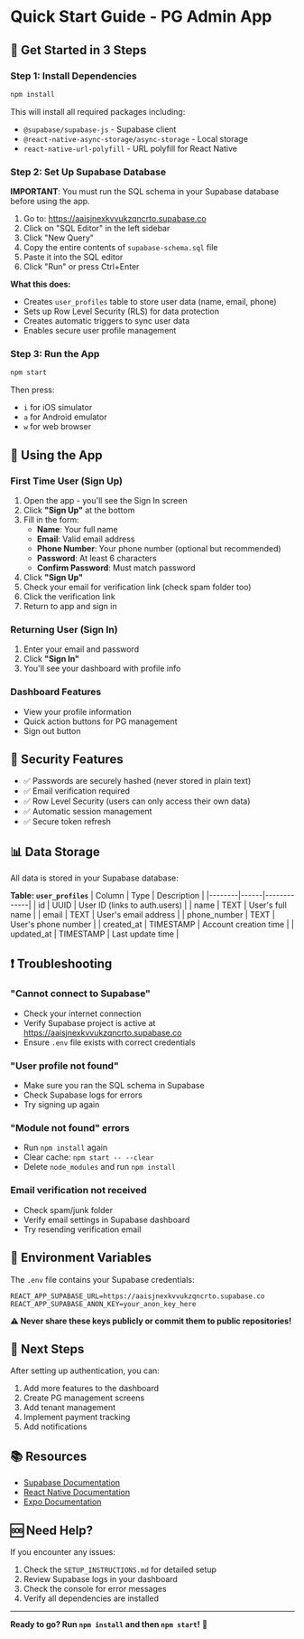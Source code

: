 # Quick Start Guide - PG Admin App

## 🚀 Get Started in 3 Steps

### Step 1: Install Dependencies
```bash
npm install
```

This will install all required packages including:
- `@supabase/supabase-js` - Supabase client
- `@react-native-async-storage/async-storage` - Local storage
- `react-native-url-polyfill` - URL polyfill for React Native

### Step 2: Set Up Supabase Database

**IMPORTANT**: You must run the SQL schema in your Supabase database before using the app.

1. Go to: https://aaisjnexkvvukzqncrto.supabase.co
2. Click on "SQL Editor" in the left sidebar
3. Click "New Query"
4. Copy the entire contents of `supabase-schema.sql` file
5. Paste it into the SQL editor
6. Click "Run" or press Ctrl+Enter

**What this does:**
- Creates `user_profiles` table to store user data (name, email, phone)
- Sets up Row Level Security (RLS) for data protection
- Creates automatic triggers to sync user data
- Enables secure user profile management

### Step 3: Run the App
```bash
npm start
```

Then press:
- `i` for iOS simulator
- `a` for Android emulator
- `w` for web browser

## 📱 Using the App

### First Time User (Sign Up)
1. Open the app - you'll see the Sign In screen
2. Click **"Sign Up"** at the bottom
3. Fill in the form:
   - **Name**: Your full name
   - **Email**: Valid email address
   - **Phone Number**: Your phone number (optional but recommended)
   - **Password**: At least 6 characters
   - **Confirm Password**: Must match password
4. Click **"Sign Up"**
5. Check your email for verification link (check spam folder too)
6. Click the verification link
7. Return to app and sign in

### Returning User (Sign In)
1. Enter your email and password
2. Click **"Sign In"**
3. You'll see your dashboard with profile info

### Dashboard Features
- View your profile information
- Quick action buttons for PG management
- Sign out button

## 🔐 Security Features

- ✅ Passwords are securely hashed (never stored in plain text)
- ✅ Email verification required
- ✅ Row Level Security (users can only access their own data)
- ✅ Automatic session management
- ✅ Secure token refresh

## 📊 Data Storage

All data is stored in your Supabase database:

**Table: `user_profiles`**
| Column | Type | Description |
|--------|------|-------------|
| id | UUID | User ID (links to auth.users) |
| name | TEXT | User's full name |
| email | TEXT | User's email address |
| phone_number | TEXT | User's phone number |
| created_at | TIMESTAMP | Account creation time |
| updated_at | TIMESTAMP | Last update time |

## ❗ Troubleshooting

### "Cannot connect to Supabase"
- Check your internet connection
- Verify Supabase project is active at https://aaisjnexkvvukzqncrto.supabase.co
- Ensure `.env` file exists with correct credentials

### "User profile not found"
- Make sure you ran the SQL schema in Supabase
- Check Supabase logs for errors
- Try signing up again

### "Module not found" errors
- Run `npm install` again
- Clear cache: `npm start -- --clear`
- Delete `node_modules` and run `npm install`

### Email verification not received
- Check spam/junk folder
- Verify email settings in Supabase dashboard
- Try resending verification email

## 📝 Environment Variables

The `.env` file contains your Supabase credentials:
```
REACT_APP_SUPABASE_URL=https://aaisjnexkvvukzqncrto.supabase.co
REACT_APP_SUPABASE_ANON_KEY=your_anon_key_here
```

**⚠️ Never share these keys publicly or commit them to public repositories!**

## 🎯 Next Steps

After setting up authentication, you can:
1. Add more features to the dashboard
2. Create PG management screens
3. Add tenant management
4. Implement payment tracking
5. Add notifications

## 📚 Resources

- [Supabase Documentation](https://supabase.com/docs)
- [React Native Documentation](https://reactnative.dev/docs)
- [Expo Documentation](https://docs.expo.dev)

## 🆘 Need Help?

If you encounter any issues:
1. Check the `SETUP_INSTRUCTIONS.md` for detailed setup
2. Review Supabase logs in your dashboard
3. Check the console for error messages
4. Verify all dependencies are installed

---

**Ready to go? Run `npm install` and then `npm start`!** 🚀
